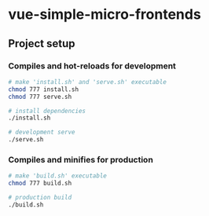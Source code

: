 # vue-simple-micro-frontends

## Project setup

### Compiles and hot-reloads for development

```bash
# make 'install.sh' and 'serve.sh' executable
chmod 777 install.sh
chmod 777 serve.sh

# install dependencies
./install.sh

# development serve
./serve.sh
```

### Compiles and minifies for production

```bash
# make 'build.sh' executable
chmod 777 build.sh

# production build
./build.sh
```
